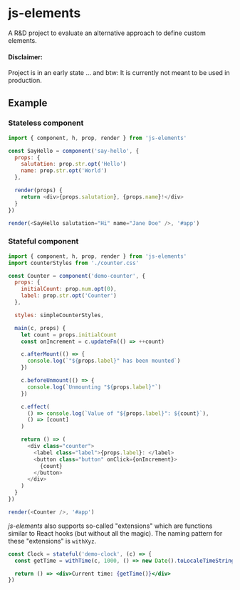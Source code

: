 # js-elements

A R&D project to evaluate an alternative approach to define custom elements.

#### Disclaimer:

Project is in an early state ...
and btw: It is currently not meant to be used in production.

## Example

### Stateless component

```js
import { component, h, prop, render } from 'js-elements'

const SayHello = component('say-hello', {
  props: {
    salutation: prop.str.opt('Hello')
    name: prop.str.opt('World')
  },

  render(props) {
    return <div>{props.salutation}, {props.name}!</div>
  }
})

render(<SayHello salutation="Hi" name="Jane Doe" />, '#app')
```

### Stateful component

```js
import { component, h, prop, render } from 'js-elements'
import counterStyles from './counter.css'

const Counter = component('demo-counter', {
  props: {
    initialCount: prop.num.opt(0),
    label: prop.str.opt('Counter')
  },

  styles: simpleCounterStyles,

  main(c, props) {
    let count = props.initialCount
    const onIncrement = c.updateFn(() => ++count)

    c.afterMount(() => {
      console.log(`"${props.label}" has been mounted`)
    })

    c.beforeUnmount(() => {
      console.log(`Unmounting "${props.label}"`)
    })

    c.effect(
      () => console.log(`Value of "${props.label}": ${count}`),
      () => [count]
    )

    return () => (
      <div class="counter">
        <label class="label">{props.label}: </label>
        <button class="button" onClick={onIncrement}>
          {count}
        </button>
      </div>
    )
  }
})

render(<Counter />, '#app')
```

_js-elements_ also supports so-called "extensions" which are
functions similar to React hooks (but without all the magic).
The naming pattern for these "extensions" is `withXyz`.

```jsx
const Clock = stateful('demo-clock', (c) => {
  const getTime = withTime(c, 1000, () => new Date().toLocaleTimeString())

  return () => <div>Current time: {getTime()}</div>
})
```
